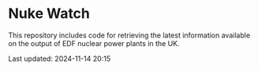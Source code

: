 # Nuke Watch

This repository includes code for retrieving the latest information available on the output of EDF nuclear power plants in the UK.

Last updated: 2024-11-14 20:15